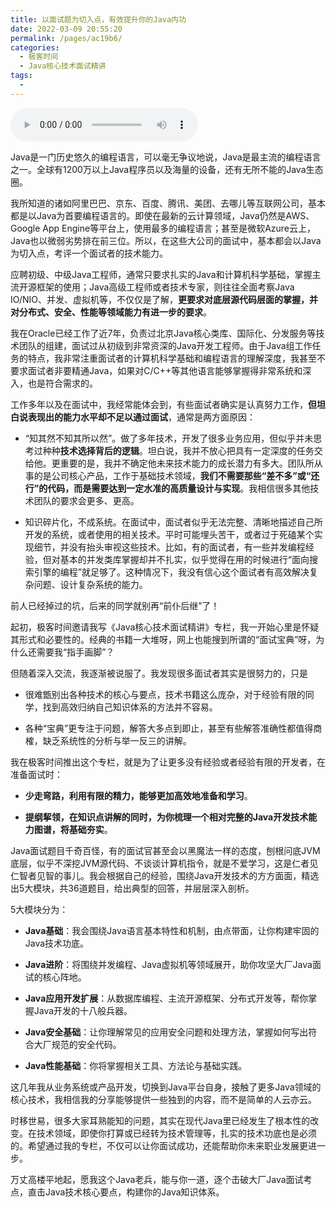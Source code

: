 ```yaml
---
title: 以面试题为切入点，有效提升你的Java内功
date: 2022-03-09 20:55:20
permalink: /pages/ac19b6/
categories:
  - 极客时间
  - Java核心技术面试精讲
tags:
  - 
---
```

<audio title="开篇词.以面试题为切入点，有效提升你的Java内功" src="https://static001.geekbang.org/resource/audio/c3/b2/c3cdb7435e2e451bce01ccb96822b1b2.mp3" controls="controls"></audio> 
<p>Java是一门历史悠久的编程语言，可以毫无争议地说，Java是最主流的编程语言之一。全球有1200万以上Java程序员以及海量的设备，还有无所不能的Java生态圈。</p><p>我所知道的诸如阿里巴巴、京东、百度、腾讯、美团、去哪儿等互联网公司，基本都是以Java为首要编程语言的。即使在最新的云计算领域，Java仍然是AWS、Google App Engine等平台上，使用最多的编程语言；甚至是微软Azure云上，Java也以微弱劣势排在前三位。所以，在这些大公司的面试中，基本都会以Java为切入点，考评一个面试者的技术能力。</p><p>应聘初级、中级Java工程师，通常只要求扎实的Java和计算机科学基础，掌握主流开源框架的使用；Java高级工程师或者技术专家，则往往全面考察Java IO/NIO、并发、虚拟机等，不仅仅是了解，<strong>更要求对底层源代码层面的掌握，并对分布式、安全、性能等领域能力有进一步的要求</strong>。</p><p>我在Oracle已经工作了近7年，负责过北京Java核心类库、国际化、分发服务等技术团队的组建，面试过从初级到非常资深的Java开发工程师。由于Java组工作任务的特点，我非常注重面试者的计算机科学基础和编程语言的理解深度，我甚至不要求面试者非要精通Java，如果对C/C++等其他语言能够掌握得非常系统和深入，也是符合需求的。</p><!-- [[[read_end]]] --><p>工作多年以及在面试中，我经常能体会到，有些面试者确实是认真努力工作，<strong>但坦白说表现出的能力水平却不足以通过面试</strong>，通常是两方面原因：</p><ul>
<li>
<p>“知其然不知其所以然”。做了多年技术，开发了很多业务应用，但似乎并未思考过种种<strong>技术选择背后的逻辑</strong>。坦白说，我并不放心把具有一定深度的任务交给他。更重要的是，我并不确定他未来技术能力的成长潜力有多大。团队所从事的是公司核心产品，工作于基础技术领域，<strong>我们不需要那些“差不多”或“还行”的代码，而是需要达到一定水准的高质量设计与实现</strong>。我相信很多其他技术团队的要求会更多、更高。</p>
</li>
<li>
<p>知识碎片化，不成系统。在面试中，面试者似乎无法完整、清晰地描述自己所开发的系统，或者使用的相关技术。平时可能埋头苦干，或者过于死磕某个实现细节，并没有抬头审视这些技术。比如，有的面试者，有一些并发编程经验，但对基本的并发类库掌握却并不扎实，似乎觉得在用的时候进行“面向搜索引擎的编程”就足够了。这种情况下，我没有信心这个面试者有高效解决复杂问题、设计复杂系统的能力。</p>
</li>
</ul><p>前人已经掉过的坑，后来的同学就别再“前仆后继”了！</p><p>起初，极客时间邀请我写《Java核心技术面试精讲》专栏，我一开始心里是怀疑其形式和必要性的。经典的书籍一大堆呀，网上也能搜到所谓的“面试宝典”呀，为什么还需要我“指手画脚”？</p><p>但随着深入交流，我逐渐被说服了。我发现很多面试者其实是很努力的，只是</p><ul>
<li>
<p>很难甑别出各种技术的核心与要点，技术书籍这么庞杂，对于经验有限的同学，找到高效归纳自己知识体系的方法并不容易。</p>
</li>
<li>
<p>各种“宝典”更专注于问题，解答大多点到即止，甚至有些解答准确性都值得商榷，缺乏系统性的分析与举一反三的讲解。</p>
</li>
</ul><p>我在极客时间推出这个专栏，就是为了让更多没有经验或者经验有限的开发者，在准备面试时：</p><ul>
<li>
<p><strong>少走弯路，利用有限的精力，能够更加高效地准备和学习</strong>。</p>
</li>
<li>
<p><strong>提纲挈领，在知识点讲解的同时，为你梳理一个相对完整的Java开发技术能力图谱，将基础夯实</strong>。</p>
</li>
</ul><p>Java面试题目千奇百怪，有的面试官甚至会以黑魔法一样的态度，刨根问底JVM底层，似乎不深挖JVM源代码、不谈谈计算机指令，就是不爱学习，这是仁者见仁智者见智的事儿。我会根据自己的经验，围绕Java开发技术的方方面面，精选出5大模块，共36道题目，给出典型的回答，并层层深入剖析。</p><p>5大模块分为：</p><ul>
<li>
<p><strong> Java基础</strong>：我会围绕Java语言基本特性和机制，由点带面，让你构建牢固的Java技术功底。</p>
</li>
<li>
<p><strong>Java进阶</strong>：将围绕并发编程、Java虚拟机等领域展开，助你攻坚大厂Java面试的核心阵地。</p>
</li>
<li>
<p><strong>Java应用开发扩展</strong>：从数据库编程、主流开源框架、分布式开发等，帮你掌握Java开发的十八般兵器。</p>
</li>
<li>
<p><strong> Java安全基础</strong>：让你理解常见的应用安全问题和处理方法，掌握如何写出符合大厂规范的安全代码。</p>
</li>
<li>
<p><strong>Java性能基础</strong>：你将掌握相关工具、方法论与基础实践。</p>
</li>
</ul><p>这几年我从业务系统或产品开发，切换到Java平台自身，接触了更多Java领域的核心技术，我相信我的分享能够提供一些独到的内容，而不是简单的人云亦云。</p><p>时移世易，很多大家耳熟能知的问题，其实在现代Java里已经发生了根本性的改变。在技术领域，即使你打算或已经转为技术管理等，扎实的技术功底也是必须的。希望通过我的专栏，不仅可以让你面试成功，还能帮助你未来职业发展更进一步。</p><p><span class="orange">万丈高楼平地起，愿我这个Java老兵，能与你一道，逐个击破大厂Java面试考点，直击Java技术核心要点，构建你的Java知识体系。</span></p>